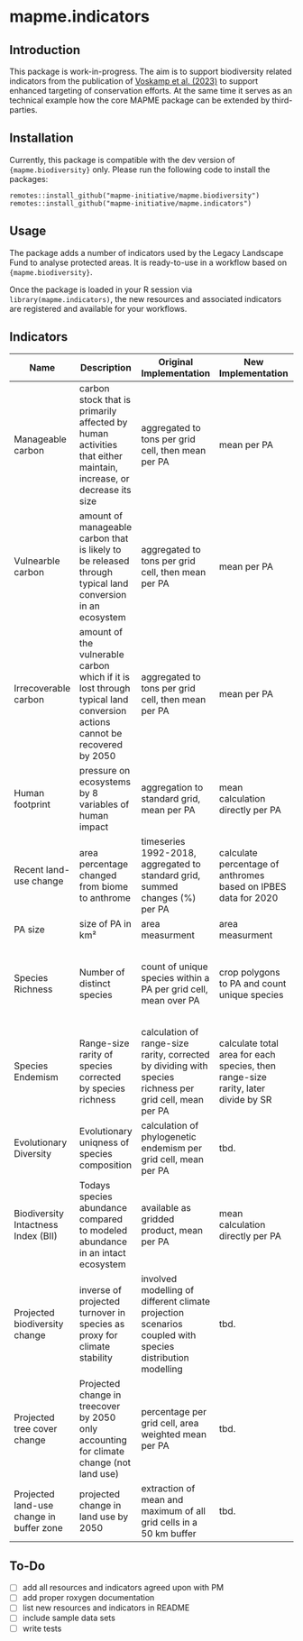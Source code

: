 # mapme.indicators

## Introduction

This package is work-in-progress. The aim is to support biodiversity related
indicators from the publication of [Voskamp et al. (2023)](https://www.cell.com/one-earth/fulltext/S2590-3322(23)00387-1)
to support enhanced targeting of conservation efforts.
At the same time it serves as an technical example how the core MAPME package
can be extended by third-parties.


## Installation

Currently, this package is compatible with the dev version of `{mapme.biodiversity}` only.
Please run the following code to install the packages:

```        
remotes::install_github("mapme-initiative/mapme.biodiversity")
remotes::install_github("mapme-initiative/mapme.indicators")
```

## Usage

The package adds a number of indicators used by the Legacy Landscape Fund to analyse protected areas. It is ready-to-use in a workflow based on\
`{mapme.biodiversity}`.

Once the package is loaded in your R session via `library(mapme.indicators)`, the new resources and associated indicators are registered and available for your workflows.

## Indicators

| Name                                     | Description                                                                                                             | Original Implementation                                                                                  | New Implementation                                                                | Data Source                                                                                                                                                                                                                                                  | Implemented |
|-----------|-----------|-----------|-----------|---------------------|-----------|
| Manageable carbon                        | carbon stock that is primarily affected by human activities that either maintain, increase, or decrease its size        | aggregated to tons per grid cell, then mean per PA                                                       | mean per PA                                                                       | [Zenodo](https://zenodo.org/records/4091029)                                                                                                                                                                                                                 | Yes         |
| Vulnearble carbon                        | amount of manageable carbon that is likely to be released through typical land conversion in an ecosystem               | aggregated to tons per grid cell, then mean per PA                                                       | mean per PA                                                                       | [Zenodo](https://zenodo.org/records/4091029)                                                                                                                                                                                                                 | Yes         |
| Irrecoverable carbon                     | amount of the vulnerable carbon which if it is lost through typical land conversion actions cannot be recovered by 2050 | aggregated to tons per grid cell, then mean per PA                                                       | mean per PA                                                                       | [Zenodo](https://zenodo.org/records/4091029)                                                                                                                                                                                                                 | Yes         |
| Human footprint                          | pressure on ecosystems by 8 variables of human impact                                                                   | aggregation to standard grid, mean per PA                                                                | mean calculation directly per PA                                                  | [Figshare](https://figshare.com/articles/figure/An_annual_global_terrestrial_Human_Footprint_dataset_from_2000_to_2018/16571064)                                                                                                                             | Yes         |
| Recent land-use change                   | area percentage changed from biome to anthrome                                                                          | timeseries 1992-2018, aggregated to standard grid, summed changes (%) per PA                             | calculate percentage of anthromes based on IPBES data for 2020                    | ESA CCI or [IPBES](https://zenodo.org/records/3975694)                                                                                                                                                                                                       | Yes         |
| PA size                                  | size of PA in km²                                                                                                       | area measurment                                                                                          | area measurment                                                                   | IUCN                                                                                                                                                                                                                                                         | Yes         |
| Species Richness                         | Number of distinct species                                                                                              | count of unique species within a PA per grid cell, mean over PA                                          | crop polygons to PA and count unique species                                      | [BirdLife International](http://datazone.birdlife.org/species/requestdis) [IUCN](https://www.iucnredlist.org/resources/spatial-data-download), [Global Assessment of Reptile Distributions](https://datadryad.org/stash/dataset/doi:10.5061/dryad.9cnp5hqmb) | No          |
| Species Endemism                         | Range-size rarity of species corrected by species richness                                                              | calculation of range-size rarity, corrected by dividing with species richness per grid cell, mean per PA | calculate total area for each species, then range-size rarity, later divide by SR | see above                                                                                                                                                                                                                                                    | No          |
| Evolutionary Diversity                   | Evolutionary uniqness of species composition                                                                            | calculation of phylogenetic endemism per grid cell, mean per PA                                          | tbd.                                                                              | see above                                                                                                                                                                                                                                                    | No          |
| Biodiversity Intactness Index (BII)      | Todays species abundance compared to modeled abundance in an intact ecosystem                                           | available as gridded product, mean per PA                                                                | mean calculation directly per PA                                                  | [NHM](https://data.nhm.ac.uk/dataset/global-map-of-the-biodiversity-intactness-index-from-newbold-et-al-2016-science)                                                                                                                                        | No          |
| Projected biodiversity change            | inverse of projected turnover in species as proxy for climate stability                                                 | involved modelling of different climate projection scenarios coupled with species distribution modelling | tbd.                                                                              | Hof et al. (2018)                                                                                                                                                                                                                                            | No          |
| Projected tree cover change              | Projected change in treecover by 2050 only accounting for climate change (not land use)                                 | percentage per grid cell, area weighted mean per PA                                                      | tbd.                                                                              | LPJ-GUESS                                                                                                                                                                                                                                                    | No          |
| Projected land-use change in buffer zone | projected change in land use by 2050                                                                                    | extraction of mean and maximum of all grid cells in a 50 km buffer                                       | tbd.                                                                              | SIMIP2b                                                                                                                                                                                                                                                      | No          |

## To-Do

-   [ ] add all resources and indicators agreed upon with PM
-   [ ] add proper roxygen documentation
-   [ ] list new resources and indicators in README
-   [ ] include sample data sets
-   [ ] write tests

